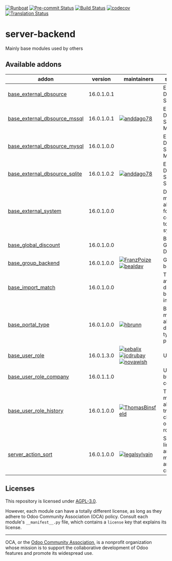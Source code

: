 
[![Runboat](https://img.shields.io/badge/runboat-Try%20me-875A7B.png)](https://runboat.odoo-community.org/builds?repo=OCA/server-backend&target_branch=16.0)
[![Pre-commit Status](https://github.com/OCA/server-backend/actions/workflows/pre-commit.yml/badge.svg?branch=16.0)](https://github.com/OCA/server-backend/actions/workflows/pre-commit.yml?query=branch%3A16.0)
[![Build Status](https://github.com/OCA/server-backend/actions/workflows/test.yml/badge.svg?branch=16.0)](https://github.com/OCA/server-backend/actions/workflows/test.yml?query=branch%3A16.0)
[![codecov](https://codecov.io/gh/OCA/server-backend/branch/16.0/graph/badge.svg)](https://codecov.io/gh/OCA/server-backend)
[![Translation Status](https://translation.odoo-community.org/widgets/server-backend-16-0/-/svg-badge.svg)](https://translation.odoo-community.org/engage/server-backend-16-0/?utm_source=widget)

<!-- /!\ do not modify above this line -->

# server-backend

Mainly base modules used by others

<!-- /!\ do not modify below this line -->

<!-- prettier-ignore-start -->

[//]: # (addons)

Available addons
----------------
addon | version | maintainers | summary
--- | --- | --- | ---
[base_external_dbsource](base_external_dbsource/) | 16.0.1.0.1 |  | External Database Sources
[base_external_dbsource_mssql](base_external_dbsource_mssql/) | 16.0.1.0.1 | [![anddago78](https://github.com/anddago78.png?size=30px)](https://github.com/anddago78) | External Database Source - MSSQL
[base_external_dbsource_mysql](base_external_dbsource_mysql/) | 16.0.1.0.0 |  | External Database Source - MySQL
[base_external_dbsource_sqlite](base_external_dbsource_sqlite/) | 16.0.1.0.2 | [![anddago78](https://github.com/anddago78.png?size=30px)](https://github.com/anddago78) | External Database Source - SQLite
[base_external_system](base_external_system/) | 16.0.1.0.0 |  | Data models allowing for connection to external systems.
[base_global_discount](base_global_discount/) | 16.0.1.0.0 |  | Base Global Discount
[base_group_backend](base_group_backend/) | 16.0.1.0.0 | [![FranzPoize](https://github.com/FranzPoize.png?size=30px)](https://github.com/FranzPoize) [![bealdav](https://github.com/bealdav.png?size=30px)](https://github.com/bealdav) | Group backend
[base_import_match](base_import_match/) | 16.0.1.0.0 |  | Try to avoid duplicates before importing
[base_portal_type](base_portal_type/) | 16.0.1.0.0 | [![hbrunn](https://github.com/hbrunn.png?size=30px)](https://github.com/hbrunn) | Base module to allow different types of portals
[base_user_role](base_user_role/) | 16.0.1.3.0 | [![sebalix](https://github.com/sebalix.png?size=30px)](https://github.com/sebalix) [![jcdrubay](https://github.com/jcdrubay.png?size=30px)](https://github.com/jcdrubay) [![novawish](https://github.com/novawish.png?size=30px)](https://github.com/novawish) | User roles
[base_user_role_company](base_user_role_company/) | 16.0.1.1.0 |  | User roles by company
[base_user_role_history](base_user_role_history/) | 16.0.1.0.0 | [![ThomasBinsfeld](https://github.com/ThomasBinsfeld.png?size=30px)](https://github.com/ThomasBinsfeld) | This module allows to track the changes on users roles.
[server_action_sort](server_action_sort/) | 16.0.1.0.0 | [![legalsylvain](https://github.com/legalsylvain.png?size=30px)](https://github.com/legalsylvain) | Sort any lines of any models by any criterias

[//]: # (end addons)

<!-- prettier-ignore-end -->

## Licenses

This repository is licensed under [AGPL-3.0](LICENSE).

However, each module can have a totally different license, as long as they adhere to Odoo Community Association (OCA)
policy. Consult each module's `__manifest__.py` file, which contains a `license` key
that explains its license.

----
OCA, or the [Odoo Community Association](http://odoo-community.org/), is a nonprofit
organization whose mission is to support the collaborative development of Odoo features
and promote its widespread use.
